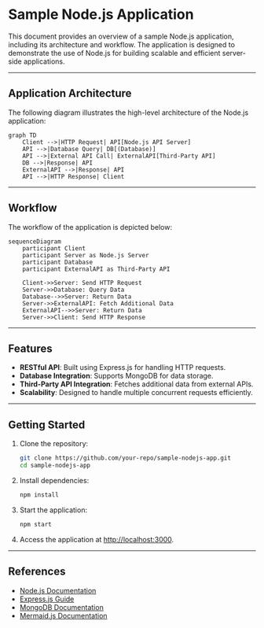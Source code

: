 # Sample Node.js Application

This document provides an overview of a sample Node.js application, including its architecture and workflow. The application is designed to demonstrate the use of Node.js for building scalable and efficient server-side applications.

---

## Application Architecture

The following diagram illustrates the high-level architecture of the Node.js application:

```mermaid
graph TD
    Client -->|HTTP Request| API[Node.js API Server]
    API -->|Database Query| DB[(Database)]
    API -->|External API Call| ExternalAPI[Third-Party API]
    DB -->|Response| API
    ExternalAPI -->|Response| API
    API -->|HTTP Response| Client
```

---

## Workflow

The workflow of the application is depicted below:

```mermaid
sequenceDiagram
    participant Client
    participant Server as Node.js Server
    participant Database
    participant ExternalAPI as Third-Party API

    Client->>Server: Send HTTP Request
    Server->>Database: Query Data
    Database-->>Server: Return Data
    Server->>ExternalAPI: Fetch Additional Data
    ExternalAPI-->>Server: Return Data
    Server->>Client: Send HTTP Response
```

---

## Features

- **RESTful API**: Built using Express.js for handling HTTP requests.
- **Database Integration**: Supports MongoDB for data storage.
- **Third-Party API Integration**: Fetches additional data from external APIs.
- **Scalability**: Designed to handle multiple concurrent requests efficiently.

---

## Getting Started

1. Clone the repository:
   ```bash
   git clone https://github.com/your-repo/sample-nodejs-app.git
   cd sample-nodejs-app
   ```

2. Install dependencies:
   ```bash
   npm install
   ```

3. Start the application:
   ```bash
   npm start
   ```

4. Access the application at [http://localhost:3000](http://localhost:3000).

---

## References

- [Node.js Documentation](https://nodejs.org/en/docs/)
- [Express.js Guide](https://expressjs.com/)
- [MongoDB Documentation](https://www.mongodb.com/docs/)
- [Mermaid.js Documentation](https://mermaid-js.github.io/mermaid/)
